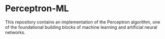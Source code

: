 # Perceptron-ML
This repository contains an implementation of the Perceptron algorithm, one of the foundational building blocks of machine learning and artificial neural networks.
